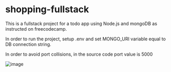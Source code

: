 # shopping-fullstack
This is a fullstack project for a todo app using Node.js and mongoDB as instructed on freecodecamp.

In order to run the project, setup .env and set MONGO_URI variable equal to DB connection string.

In order to avoid port collisions, in the source code port value is 5000

![image](https://user-images.githubusercontent.com/64857328/220244002-44e1d5cd-7f50-4d13-8b98-fee14f022059.png)
